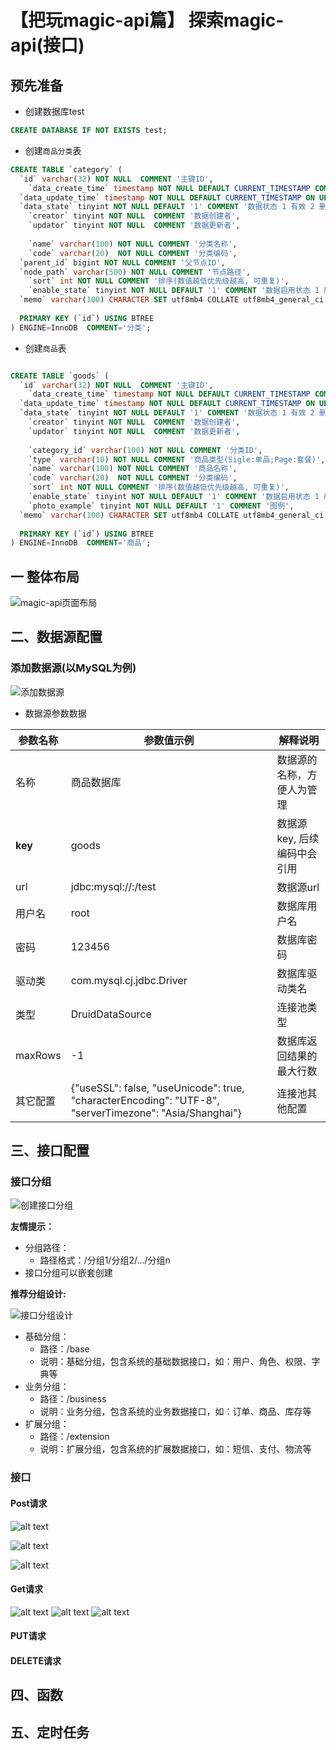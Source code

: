 # 【把玩magic-api篇】 探索magic-api(接口)
## 预先准备
- 创建数据库test
``` sql
CREATE DATABASE IF NOT EXISTS test;
```

- 创建`商品分类`表
``` sql
CREATE TABLE `category` (
  `id` varchar(32) NOT NULL  COMMENT '主键ID',
	`data_create_time` timestamp NOT NULL DEFAULT CURRENT_TIMESTAMP COMMENT '数据创建时间',
  `data_update_time` timestamp NOT NULL DEFAULT CURRENT_TIMESTAMP ON UPDATE CURRENT_TIMESTAMP  COMMENT '数据更新时间',
  `data_state` tinyint NOT NULL DEFAULT '1' COMMENT '数据状态 1 有效 2 删除',
	`creator` tinyint NOT NULL  COMMENT '数据创建者',
	`updator` tinyint NOT NULL  COMMENT '数据更新者',
	
	`name` varchar(100) NOT NULL COMMENT '分类名称',
	`code` varchar(20)  NOT NULL COMMENT '分类编码',
  `parent_id` bigint NOT NULL COMMENT '父节点ID',
  `node_path` varchar(500) NOT NULL COMMENT '节点路径',
	`sort` int NOT NULL COMMENT '排序(数值越低优先级越高, 可重复)',
	`enable_state` tinyint NOT NULL DEFAULT '1' COMMENT '数据启用状态 1 启用 2 停用',
  `memo` varchar(100) CHARACTER SET utf8mb4 COLLATE utf8mb4_general_ci NOT NULL COMMENT '说明',
  
  PRIMARY KEY (`id`) USING BTREE
) ENGINE=InnoDB  COMMENT='分类';
```
- 创建`商品`表
``` Sql

CREATE TABLE `goods` (
  `id` varchar(32) NOT NULL  COMMENT '主键ID',
	`data_create_time` timestamp NOT NULL DEFAULT CURRENT_TIMESTAMP COMMENT '数据创建时间',
  `data_update_time` timestamp NOT NULL DEFAULT CURRENT_TIMESTAMP ON UPDATE CURRENT_TIMESTAMP  COMMENT '数据更新时间',
  `data_state` tinyint NOT NULL DEFAULT '1' COMMENT '数据状态 1 有效 2 删除',
	`creator` tinyint NOT NULL  COMMENT '数据创建者',
	`updator` tinyint NOT NULL  COMMENT '数据更新者',
	
	`category_id` varchar(100) NOT NULL COMMENT '分类ID',
	`type` varchar(10) NOT NULL COMMENT '商品类型(Sigle:单品;Page:套餐)',
	`name` varchar(100) NOT NULL COMMENT '商品名称',
	`code` varchar(20)  NOT NULL COMMENT '分类编码',
	`sort` int NOT NULL COMMENT '排序(数值越低优先级越高, 可重复)',
	`enable_state` tinyint NOT NULL DEFAULT '1' COMMENT '数据启用状态 1 启用 2 停用',
	`photo_example` tinyint NOT NULL DEFAULT '1' COMMENT '图例',
  `memo` varchar(100) CHARACTER SET utf8mb4 COLLATE utf8mb4_general_ci NOT NULL COMMENT '说明',
  
  PRIMARY KEY (`id`) USING BTREE
) ENGINE=InnoDB  COMMENT='商品';
```
## 一 整体布局
![magic-api页面布局](magic-api页面布局.png)

## 二、数据源配置

### 添加数据源(以MySQL为例)

![添加数据源](添加数据源.png)

- 数据源参数数据

| 参数名称 | 参数值示例 | 解释说明 |
| -- | -- | -- |
|名称|商品数据库|数据源的名称，方便人为管理|
|**key**|goods|数据源key, 后续编码中会引用|
|url|jdbc:mysql://<IP>:<PORT>/test|数据源url|
|用户名|root|数据库用户名|
|密码|123456|数据库密码|
|驱动类|com.mysql.cj.jdbc.Driver|数据库驱动类名|
|类型|DruidDataSource|连接池类型|
|maxRows|-1|数据库返回结果的最大行数|
|其它配置|{"useSSL": false, "useUnicode": true, "characterEncoding": "UTF-8", "serverTimezone": "Asia/Shanghai"}|连接池其他配置|

## 三、接口配置

### 接口分组
![创建接口分组](创建接口分组.png)

**友情提示：**
- 分组路径：
  - 路径格式：/分组1/分组2/.../分组n
- 接口分组可以嵌套创建

**推荐分组设计:**

![接口分组设计](https://gitee.com/jinjun/low-code-md/raw/master/magic-api/attachments/%E6%8E%A5%E5%8F%A3%E5%88%86%E7%BB%84%E8%AE%BE%E8%AE%A1.png)
- 基础分组：
  - 路径：/base
  - 说明：基础分组，包含系统的基础数据接口，如：用户、角色、权限、字典等
- 业务分组：
  - 路径：/business
  - 说明：业务分组，包含系统的业务数据接口，如：订单、商品、库存等
- 扩展分组：
  - 路径：/extension
  - 说明：扩展分组，包含系统的扩展数据接口，如：短信、支付、物流等

### 接口
#### Post请求
![alt text](image-7.png)

![alt text](image-8.png)

![alt text](image-9.png)
#### Get请求
![alt text](image-6.png)
![alt text](image-5.png)
![alt text](image-10.png)

#### PUT请求

#### DELETE请求
## 四、函数

## 五、定时任务